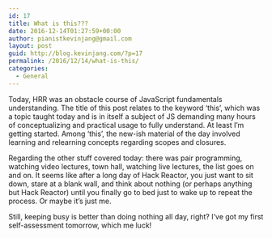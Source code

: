 ```yaml
---
id: 17
title: What is this???
date: 2016-12-14T01:27:59+00:00
author: pianistkevinjang@gmail.com
layout: post
guid: http://blog.kevinjang.com/?p=17
permalink: /2016/12/14/what-is-this/
categories:
  - General
---
```

Today, HRR was an obstacle course of JavaScript fundamentals understanding. The title of this post relates to the keyword &#8216;this&#8217;, which was a topic taught today and is in itself a subject of JS demanding many hours of conceptualizing and practical usage to fully understand. At least I&#8217;m getting started. Among &#8216;this&#8217;, the new-ish material of the day involved learning and relearning concepts regarding scopes and closures.

<!--more-->

Regarding the other stuff covered today: there was pair programming, watching video lectures, town hall, watching live lectures, the list goes on and on. It seems like after a long day of Hack Reactor, you just want to sit down, stare at a blank wall, and think about nothing (or perhaps anything but Hack Reactor) until you finally go to bed just to wake up to repeat the process. Or maybe it&#8217;s just me.

Still, keeping busy is better than doing nothing all day, right? I&#8217;ve got my first self-assessment tomorrow, which me luck!